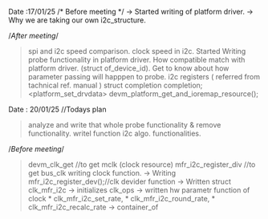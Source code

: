 Date :17/01/25
/* Before meeting */
-> Started writing of platform driver.
-> Why we are taking our own i2c_structure.

/*After meeting*/
> spi and i2c speed comparison.
>clock speed in i2c.
> Started Writing probe functionality in platform driver.
> How compatible match with platform driver. (struct of_device_id).
> Get to know about how parameter passing will happpen to probe.
>i2c registers ( referred from tachnical ref. manual )
> struct completion completion;
> <platform_set_drvdata>
>devm_platform_get_and_ioremap_resource();


Date : 20/01/25
//Todays plan
> analyze and write that whole probe functionality & remove functionality.
>writel function
>i2c algo. functionalities.

/*Before meeting*/
> devm_clk_get //to get mclk (clock resource)
> mfr_i2c_register_div //to get bus_clk
> writing clock function.
   -> Writing mfr_i2c_register_dev();//clk devider function
   -> Written  struct clk_mfr_i2c
   -> initializes clk_ops
   -> written hw parametr function of clock
     * clk_mfr_i2c_set_rate,
     * clk_mfr_i2c_round_rate,
     * clk_mfr_i2c_recalc_rate
 -> container_of
